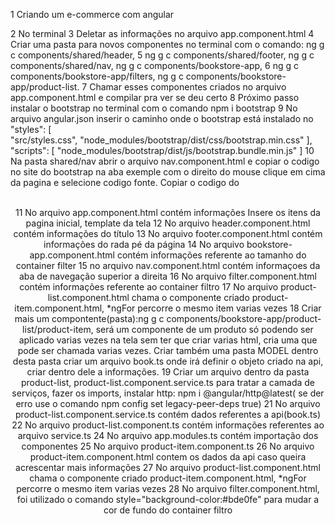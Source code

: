 1 Criando um e-commerce com angular

2 No terminal 
3 Deletar as informações no arquivo app.component.html
4 Criar uma pasta para novos componentes no terminal com o comando: ng g c components/shared/header, 
5 ng g c components/shared/footer, ng g c components/shared/nav, ng g c components/bookstore-app, 
6 ng g c components/bookstore-app/filters, ng g c components/bookstore-app/product-list.
7 Chamar esses componentes criados no arquivo app.component.html e compilar pra ver se deu certo 
<app-nav></app-nav> <app-header></app-header>  <app-footer></app-footer>
8 Próximo passo instalar o bootstrap no terminal com o comando npm i bootstrap
9 No arquivo angular.json inserir o caminho onde o bootstrap está instalado no  "styles": [     
              "src/styles.css",
              "node_modules/bootstrap/dist/css/bootstrap.min.css"
            ],
            "scripts": [
              "node_modules/bootstrap/dist/js/bootstrap.bundle.min.js"
            ]
10 Na pasta shared/nav abrir o arquivo nav.component.html e copiar o codigo no site do bootstrap na aba exemple com o direito do mouse clique em cima da pagina e selecione codigo fonte.
Copiar o codigo do <header>  
11 No arquivo app.component.html contém informações Insere os itens  da pagina inicial, template da tela
12 No arquivo header.component.html contém informações do título
13 No arquivo footer.component.html contém informações do rada pé da página
14 No arquivo bookstore-app.component.html contém informações referente ao tamanho do container filter
15 no arquivo nav.component.html contém informaçoes da aba de navegação superior a direita
16 No arquivo filter.component.html  contém informações referente ao container filtro
17 No arquivo product-list.component.html  chama o componente criado product-item.component.html,
 *ngFor percorre o mesmo item varias vezes
18 Criar mais um compontente(pasta):ng g c components/bookstore-app/product-list/product-item, será um componente de um produto só podendo ser aplicado varias vezes na tela sem ter que criar varias html, cria uma que pode ser chamada varias vezes.
Criar também uma pasta MODEL dentro desta pasta criar um arquivo book.ts onde irá definir o objeto criado na api, criar dentro dele a informações.
19 Criar um arquivo dentro da pasta product-list, product-list.component.service.ts para tratar a camada de serviços, fazer os imports, instalar http: npm i @angular/http@latest( se der erro use o comando npm config set legacy-peer-deps true)
21 No arquivo product-list.component.service.ts contém dados referentes a api(book.ts)
22 No arquivo product-list.component.ts contém informações referentes ao arquivo service.ts
24 No arquivo app.modules.ts contém importação dos componentes
25 No arquivo product-item.component.ts 
26  No arquivo product-item.component.html contem os dados da api caso queira acrescentar mais informações
27 No arquivo product-list.component.html chama o componente criado product-item.component.html,
 *ngFor percorre o mesmo item varias vezes
28 No arquivo filter.component.html, foi utilizado o comando style="background-color:#bde0fe" para mudar a cor de fundo do container filtro
